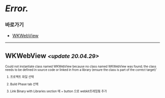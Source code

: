 # *Error.*

### 바로가기

- [WKWebView](#WKWebView)

----

## <a name="WKWebView"></a>WKWebView *<small><update 20.04.29><small>*

Could not instantiate class named WKWebView because no class named WKWebView was found; the class needs to be defined in source code or linked in from a library (ensure the class is part of the correct target)’
1. 프로젝트 파일 선택

2. Build Phase tab 선택

3. Link Binary with Libraries section 에 + button 으로 webkit프레임웤 추가

